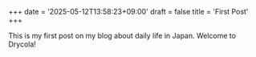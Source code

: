 +++
date = '2025-05-12T13:58:23+09:00'
draft = false
title = 'First Post'
+++

This is my first post on my blog about daily life in Japan. Welcome to Drycola!
